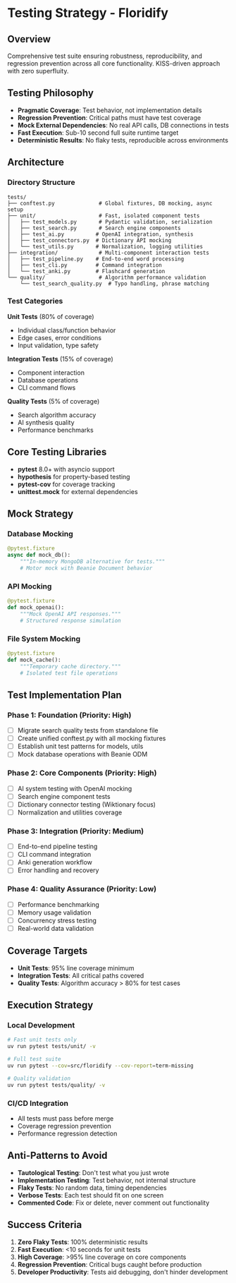 # Testing Strategy - Floridify

## Overview

Comprehensive test suite ensuring robustness, reproducibility, and regression prevention across all core functionality. KISS-driven approach with zero superfluity.

## Testing Philosophy

- **Pragmatic Coverage**: Test behavior, not implementation details
- **Regression Prevention**: Critical paths must have test coverage
- **Mock External Dependencies**: No real API calls, DB connections in tests
- **Fast Execution**: Sub-10 second full suite runtime target
- **Deterministic Results**: No flaky tests, reproducible across environments

## Architecture

### Directory Structure

```
tests/
├── conftest.py              # Global fixtures, DB mocking, async setup
├── unit/                    # Fast, isolated component tests
│   ├── test_models.py       # Pydantic validation, serialization
│   ├── test_search.py       # Search engine components
│   ├── test_ai.py          # OpenAI integration, synthesis
│   ├── test_connectors.py  # Dictionary API mocking
│   └── test_utils.py       # Normalization, logging utilities
├── integration/             # Multi-component interaction tests
│   ├── test_pipeline.py    # End-to-end word processing
│   ├── test_cli.py         # Command integration
│   └── test_anki.py        # Flashcard generation
└── quality/                 # Algorithm performance validation
    └── test_search_quality.py  # Typo handling, phrase matching
```

### Test Categories

**Unit Tests** (80% of coverage)
- Individual class/function behavior
- Edge cases, error conditions
- Input validation, type safety

**Integration Tests** (15% of coverage)
- Component interaction
- Database operations
- CLI command flows

**Quality Tests** (5% of coverage)
- Search algorithm accuracy
- AI synthesis quality
- Performance benchmarks

## Core Testing Libraries

- **pytest** 8.0+ with asyncio support
- **hypothesis** for property-based testing
- **pytest-cov** for coverage tracking
- **unittest.mock** for external dependencies

## Mock Strategy

### Database Mocking
```python
@pytest.fixture
async def mock_db():
    """In-memory MongoDB alternative for tests."""
    # Motor mock with Beanie Document behavior
```

### API Mocking
```python
@pytest.fixture
def mock_openai():
    """Mock OpenAI API responses."""
    # Structured response simulation
```

### File System Mocking
```python
@pytest.fixture
def mock_cache():
    """Temporary cache directory."""
    # Isolated test file operations
```

## Test Implementation Plan

### Phase 1: Foundation (Priority: High)
- [ ] Migrate search quality tests from standalone file
- [ ] Create unified conftest.py with all mocking fixtures
- [ ] Establish unit test patterns for models, utils
- [ ] Mock database operations with Beanie ODM

### Phase 2: Core Components (Priority: High) 
- [ ] AI system testing with OpenAI mocking
- [ ] Search engine component tests
- [ ] Dictionary connector testing (Wiktionary focus)
- [ ] Normalization and utilities coverage

### Phase 3: Integration (Priority: Medium)
- [ ] End-to-end pipeline testing
- [ ] CLI command integration
- [ ] Anki generation workflow
- [ ] Error handling and recovery

### Phase 4: Quality Assurance (Priority: Low)
- [ ] Performance benchmarking
- [ ] Memory usage validation
- [ ] Concurrency stress testing
- [ ] Real-world data validation

## Coverage Targets

- **Unit Tests**: 95% line coverage minimum
- **Integration Tests**: All critical paths covered
- **Quality Tests**: Algorithm accuracy > 80% for test cases

## Execution Strategy

### Local Development
```bash
# Fast unit tests only
uv run pytest tests/unit/ -v

# Full test suite
uv run pytest --cov=src/floridify --cov-report=term-missing

# Quality validation
uv run pytest tests/quality/ -v
```

### CI/CD Integration
- All tests must pass before merge
- Coverage regression prevention
- Performance regression detection

## Anti-Patterns to Avoid

- **Tautological Testing**: Don't test what you just wrote
- **Implementation Testing**: Test behavior, not internal structure  
- **Flaky Tests**: No random data, timing dependencies
- **Verbose Tests**: Each test should fit on one screen
- **Commented Code**: Fix or delete, never comment out functionality

## Success Criteria

1. **Zero Flaky Tests**: 100% deterministic results
2. **Fast Execution**: <10 seconds for unit tests
3. **High Coverage**: >95% line coverage on core components
4. **Regression Prevention**: Critical bugs caught before production
5. **Developer Productivity**: Tests aid debugging, don't hinder development